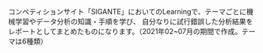 コンペティションサイト「SIGANTE」においてのLearningで、テーマごとに機械学習やデータ分析の知識・手順を学び、
自分なりに試行錯誤した分析結果をレポートとしてまとめたものになります。（2021年02~07月の期間で作成。テーマは6種類）
